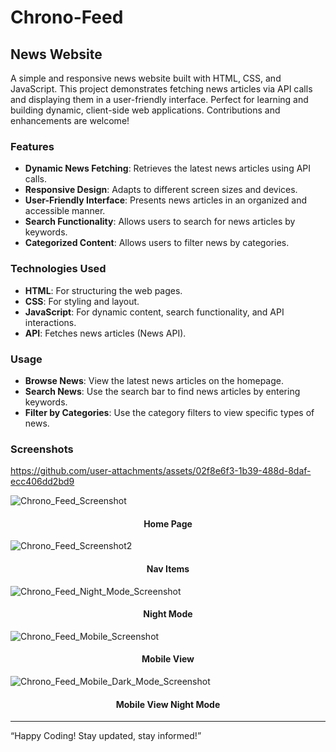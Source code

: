 # Chrono-Feed
## News Website
A simple and responsive news website built with HTML, CSS, and JavaScript. This project demonstrates fetching news articles via API calls and displaying them in a user-friendly interface. Perfect for learning and building dynamic, client-side web applications. Contributions and enhancements are welcome!

### Features

- **Dynamic News Fetching**: Retrieves the latest news articles using API calls.
- **Responsive Design**: Adapts to different screen sizes and devices.
- **User-Friendly Interface**: Presents news articles in an organized and accessible manner.
- **Search Functionality**: Allows users to search for news articles by keywords.
- **Categorized Content**: Allows users to filter news by categories.

### Technologies Used

- **HTML**: For structuring the web pages.
- **CSS**: For styling and layout.
- **JavaScript**: For dynamic content, search functionality, and API interactions.
- **API**: Fetches news articles (News API).

### Usage

- **Browse News**: View the latest news articles on the homepage.
- **Search News**: Use the search bar to find news articles by entering keywords.
- **Filter by Categories**: Use the category filters to view specific types of news.

### Screenshots


https://github.com/user-attachments/assets/02f8e6f3-1b39-488d-8daf-ecc406dd2bd9


![Chrono_Feed_Screenshot](https://github.com/user-attachments/assets/2fa11095-245a-4f09-b202-1e4753ac1902)
<h4 align="center">Home Page</h4>

![Chrono_Feed_Screenshot2](https://github.com/user-attachments/assets/78c48f73-7723-4729-ad7d-338c6c8d47f6)
<h4 align="center">Nav Items</h4>

![Chrono_Feed_Night_Mode_Screenshot](https://github.com/user-attachments/assets/290c509d-28ca-43a4-9f73-f90229513e07)
<h4 align="center">Night Mode</h4>

![Chrono_Feed_Mobile_Screenshot](https://github.com/user-attachments/assets/e83f942e-b424-4c25-9272-52997d5f31ba)
<h4 align="center">Mobile View</h4>

![Chrono_Feed_Mobile_Dark_Mode_Screenshot](https://github.com/user-attachments/assets/460f456d-bd3f-4d46-82ad-41524c8bcf14)
<h4 align="center">Mobile View Night Mode</h4>

---

“Happy Coding! Stay updated, stay informed!”
